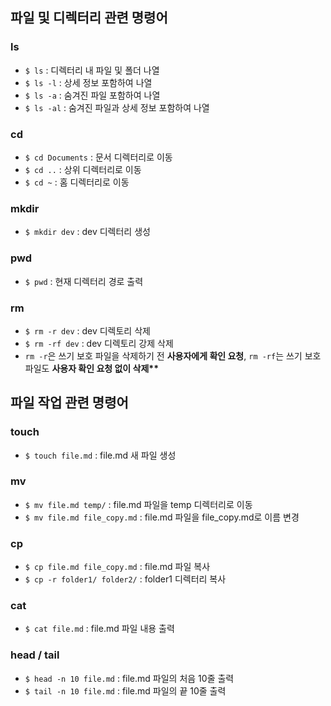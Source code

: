 ## 파일 및 디렉터리 관련 명령어

### ls

-   `$ ls` : 디렉터리 내 파일 및 폴더 나열
-   `$ ls -l` : 상세 정보 포함하여 나열
-   `$ ls -a` : 숨겨진 파일 포함하여 나열
-   `$ ls -al` : 숨겨진 파일과 상세 정보 포함하여 나열

### cd

-   `$ cd Documents` : 문서 디렉터리로 이동
-   `$ cd ..` : 상위 디렉터리로 이동
-   `$ cd ~` : 홈 디렉터리로 이동

### mkdir

-   `$ mkdir dev` : dev 디렉터리 생성

### pwd

-   `$ pwd` : 현재 디렉터리 경로 출력

### rm

-   `$ rm -r dev` : dev 디렉토리 삭제
-   `$ rm -rf dev` : dev 디렉토리 강제 삭제
-   `rm -r`은 쓰기 보호 파일을 삭제하기 전 **사용자에게 확인 요청**, `rm -rf`는 쓰기 보호 파일도 **사용자 확인 요청 없이 삭제\*\***

## 파일 작업 관련 명령어

### touch

-   `$ touch file.md` : file.md 새 파일 생성

### mv

-   `$ mv file.md temp/` : file.md 파일을 temp 디렉터리로 이동
-   `$ mv file.md file_copy.md` : file.md 파일을 file\_copy.md로 이름 변경

### cp

-   `$ cp file.md file_copy.md` : file.md 파일 복사
-   `$ cp -r folder1/ folder2/` : folder1 디렉터리 복사

### cat

-   `$ cat file.md` : file.md 파일 내용 출력

### head / tail

-   `$ head -n 10 file.md` : file.md 파일의 처음 10줄 출력
-   `$ tail -n 10 file.md` : file.md 파일의 끝 10줄 출력

